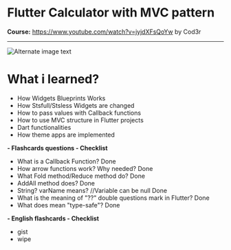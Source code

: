 # Flutter Calculator with MVC pattern

**Course:** https://www.youtube.com/watch?v=jyjdXFsQoYw by Cod3r

---
![Alternate image text](https://i.imgur.com/EDe5I7a.png)


# What i learned?

- How Widgets Blueprints Works
- How Stsfull/Stsless Widgets are changed
- How to pass values with Callback functions
- How to use MVC structure in Flutter projects
- Dart functionalities
- How theme apps are implemented

**- Flashcards questions - Checklist**

- What is a Callback Function? Done
- How arrow functions work? Why needed? Done
- What Fold method/Reduce method do? Done
- AddAll method does? Done
- String? varName means? //Variable can be null Done
- What is the meaning of "??" double questions mark in Flutter? Done
- What does mean "type-safe"? Done

**- English flashcards - Checklist**

- gist
- wipe
